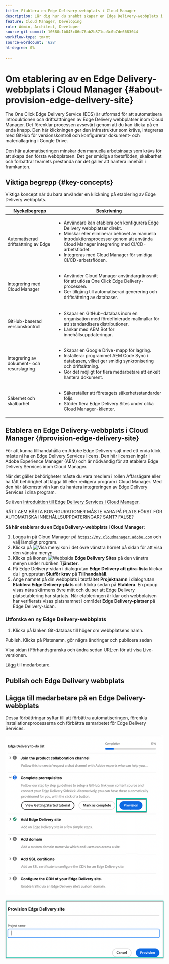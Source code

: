 ```yaml
---
title: Etablera en Edge Delivery-webbplats i Cloud Manager
description: Lär dig hur du snabbt skapar en Edge Delivery-webbplats i Cloud Manager med en enkel musklickning.
feature: Cloud Manager, Developing
role: Admin, Architect, Developer
source-git-commit: 10580c1b045c86d76ab2b871ca3c0b7de6683044
workflow-type: tm+mt
source-wordcount: '628'
ht-degree: 0%

---
```



# Om etablering av en Edge Delivery-webbplats i Cloud Manager {#about-provision-edge-delivery-site}

The One Click Edge Delivery Service (EDS) är utformad för att automatisera introduktionen och driftsättningen av Edge Delivery webbplatser inom Cloud Manager. Det förenklar processen avsevärt genom att du kan klicka på en enda knapp. Den här klickningen ger den infrastruktur som krävs, integreras med GitHub för versionskontroll och konfigurerar dokument- och materiallagring i Google Drive.

Den här automatiseringen minskar den manuella arbetsinsats som krävs för att skapa den första webbplatsen. Det ger smidiga arbetsflöden, skalbarhet och förbättrar teamets prestanda när det gäller att hantera innehåll i framkanten.

## Viktiga begrepp {#key-concepts}

Viktiga koncept när du bara använder en klickning på etablering av Edge Delivery webbplats.

| Nyckelbegrepp | Beskrivning |
| --- | --- |
| Automatiserad driftsättning av Edge | <ul><li>Användare kan etablera och konfigurera Edge Delivery webbplatser direkt.</li><li>Minskar eller eliminerar behovet av manuella introduktionsprocesser genom att använda Cloud Manager integrering med CI/CD-arbetsflödet.</li><li>Integreras med Cloud Manager för smidiga CI/CD-arbetsflöden.</li></ul> |
| Integrering med Cloud Manager | <ul><li>Använder Cloud Manager användargränssnitt för att utlösa One Click Edge Delivery-processen.</li><li>Ger tillgång till automatiserad generering och driftsättning av databaser.</li></ul> |
| GitHub-baserad versionskontroll | <ul><li>Skapar en GitHub-databas inom en organisation med fördefinierade mallmallar för att standardisera distributioner.</li><li>Länkar med AEM Bot för innehållsuppdateringar.</li></ul> |
| Integrering av dokument- och resurslagring | <ul><li>Skapar en Google Drive-mapp för lagring.<li>Installerar programmet AEM Code Sync i databasen, vilket ger smidig synkronisering och driftsättning.</li></li><li>Gör det möjligt för flera medarbetare att enkelt hantera dokument.</li></ul> |
| Säkerhet och skalbarhet | <ul><li>Säkerställer att företagets säkerhetsstandarder följs.</li><li>Stöder flera Edge Delivery Sites under olika Cloud Manager-klienter.</li></ul> |



## Etablera en Edge Delivery-webbplats i Cloud Manager {#provision-edge-delivery-site}

För att kunna tillhandahålla en Adobe Edge Delivery-sajt med ett enda klick måste ni ha en Edge Delivery Services licens. Den här licensen ingår i Adobe Experience Manager (AEM) och är nödvändig för att etablera Edge Delivery Services inom Cloud Manager.

När det gäller behörigheter måste du vara medlem i rollen Affärsägare eller ha fått behörighet att lägga till eller redigera program i Cloud Manager. Med den här åtkomstnivån kan du hantera integreringen av Edge Delivery Services i dina program.

Se även [Introduktion till Edge Delivery Services i Cloud Manager](/help/implementing/cloud-manager/edge-delivery/introduction-to-edge-delivery-services.md).

RÄTT AEM BÄSTA KONFIGURATIONER MÅSTE VARA PÅ PLATS FÖRST FÖR AUTOMATISKA INNEHÅLLSUPPDATERINGAR? SANT? FALSE?

**Så här etablerar du en Edge Delivery-webbplats i Cloud Manager:**

1. Logga in på Cloud Manager på [`https://my.cloudmanager.adobe.com`](https://my.cloudmanager.adobe.com/) och välj lämpligt program.
1. Klicka på ![Visa menyikon](https://spectrum.adobe.com/static/icons/workflow_18/Smock_ShowMenu_18_N.svg) i det övre vänstra hörnet på sidan för att visa den vänstra menyn.
1. Klicka på ikonen ![Webbsida](https://spectrum.adobe.com/static/icons/workflow_18/Smock_WebPages_18_N.svg) **Edge Delivery Sites** på den vänstra menyn under rubriken **Tjänster**.
1. På Edge Delivery-sidan i dialogrutan **Edge Delivery att göra-lista** klickar du i grupprutan **Slutför krav** på **Tillhandahåll**.
1. Ange namnet på din webbplats i textfältet **Projektnamn** i dialogrutan **Etablera Edge Delivery-plats** och klicka sedan på **Etablera**.
En popup visas nära skärmens övre mitt och du ser att Edge Delivery platsetablering har startats.
När etableringen är klar och webbplatsen har verifierats visas platsnamnet i området **Edge Delivery-platser** på Edge Delivery-sidan.

### Utforska en ny Edge Delivery-webbplats




1. Klicka på länken Git-databas till höger om webbplatsens namn.

Publish. Klicka på Platsnamn, gör några ändringar och publicera sedan

Visa sidan i Förhandsgranska och ändra sedan URL:en för att visa Live-versionen.

Lägg till medarbetare.




## Publish och Edge Delivery webbplats



## Lägga till medarbetare på en Edge Delivery-webbplats


































Dessa förbättringar syftar till att förbättra automatiseringen, förenkla installationsprocesserna och förbättra samarbetet för Edge Delivery Services. <!-- CMGR-59362 -->

![Etablerar en Edge Delivery-webbplats](/help/implementing/cloud-manager/release-notes/assets/eds-one-click-60.png)

![Dialogrutan etablerar Edge Delivery-webbplats](/help/implementing/cloud-manager/release-notes/assets/eds-provision-60.png)